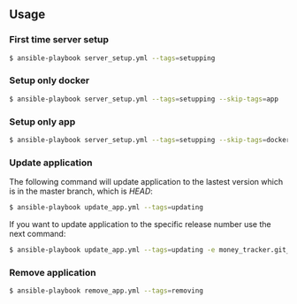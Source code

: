 ## Usage

### First time server setup

```bash
$ ansible-playbook server_setup.yml --tags=setupping
```

### Setup only docker

```bash
$ ansible-playbook server_setup.yml --tags=setupping --skip-tags=app
```

### Setup only app

```bash
$ ansible-playbook server_setup.yml --tags=setupping --skip-tags=docker
```

### Update application

The following command will update application to the lastest version which is in the master branch, which is _HEAD_:

```bash
$ ansible-playbook update_app.yml --tags=updating
```

If you want to update application to the specific release number use the next command:

```bash
$ ansible-playbook update_app.yml --tags=updating -e money_tracker.git_version=v1.1.1
```

### Remove application

```bash
$ ansible-playbook remove_app.yml --tags=removing
```
